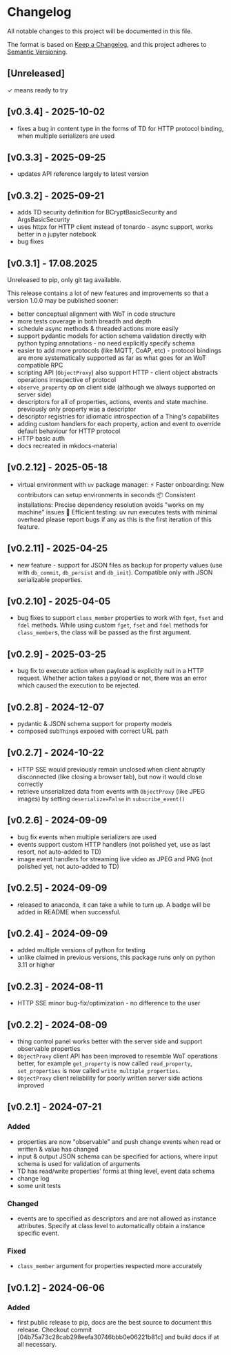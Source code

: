 # Changelog

All notable changes to this project will be documented in this file.

The format is based on [Keep a Changelog](https://keepachangelog.com/en/1.0.0/), and this project adheres to [Semantic Versioning](https://semver.org/spec/v2.0.0.html).

## [Unreleased]

✓ means ready to try

## [v0.3.4] - 2025-10-02

- fixes a bug in content type in the forms of TD for HTTP protocol binding, when multiple serializers are used

## [v0.3.3] - 2025-09-25

- updates API reference largely to latest version

## [v0.3.2] - 2025-09-21

- adds TD security definition for BCryptBasicSecurity and ArgsBasicSecurity
- uses httpx for HTTP client instead of tonardo - async support, works better in a jupyter notebook
- bug fixes

## [v0.3.1] - 17.08.2025

Unreleased to pip, only git tag available.

This release contains a lot of new features and improvements so that a version 1.0.0 may be published sooner:

- better conceptual alignment with WoT in code structure
- more tests coverage in both breadth and depth
- schedule async methods & threaded actions more easily
- support pydantic models for action schema validation directly with python typing annotations - no need explicitly specify schema
- easier to add more protocols (like MQTT, CoAP, etc) - protocol bindings are more systematically supported as far as what goes for an WoT compatible RPC
- scripting API (`ObjectProxy`) also support HTTP - client object abstracts operations irrespective of protocol
- `observe_property` op on client side (although we always supported on server side)
- descriptors for all of properties, actions, events and state machine. previously only property was a descriptor
- descriptor registries for idiomatic introspection of a Thing's capabilites
- adding custom handlers for each property, action and event to override default behaviour for HTTP protocol
- HTTP basic auth
- docs recreated in mkdocs-material

## [v0.2.12] - 2025-05-18

- virtual environment with `uv` package manager:
  ⚡ Faster onboarding: New contributors can setup environments in seconds
  📦 Consistent installations: Precise dependency resolution avoids "works on my machine" issues
  🧪 Efficient testing: uv run executes tests with minimal overhead
  please report bugs if any as this is the first iteration of this feature.

## [v0.2.11] - 2025-04-25

- new feature - support for JSON files as backup for property values (use with `db_commit`, `db_persist` and `db_init`). Compatible only with JSON serializable properties.

## [v0.2.10] - 2025-04-05

- bug fixes to support `class_member` properties to work with `fget`, `fset` and `fdel` methods. While using custom `fget`, `fset` and `fdel` methods for `class_member`s,
  the class will be passed as the first argument.

## [v0.2.9] - 2025-03-25

- bug fix to execute action when payload is explicitly null in a HTTP request. Whether action takes a payload or not, there was an error which caused the execution to be rejected.

## [v0.2.8] - 2024-12-07

- pydantic & JSON schema support for property models
- composed sub`Thing`s exposed with correct URL path

## [v0.2.7] - 2024-10-22

- HTTP SSE would previously remain unclosed when client abruptly disconnected (like closing a browser tab), but now it would close correctly
- retrieve unserialized data from events with `ObjectProxy` (like JPEG images) by setting `deserialize=False` in `subscribe_event()`

## [v0.2.6] - 2024-09-09

- bug fix events when multiple serializers are used
- events support custom HTTP handlers (not polished yet, use as last resort, not auto-added to TD)
- image event handlers for streaming live video as JPEG and PNG (not polished yet, not auto-added to TD)

## [v0.2.5] - 2024-09-09

- released to anaconda, it can take a while to turn up. A badge will be added in README when successful.

## [v0.2.4] - 2024-09-09

- added multiple versions of python for testing
- unlike claimed in previous versions, this package runs only on python 3.11 or higher

## [v0.2.3] - 2024-08-11

- HTTP SSE minor bug-fix/optimization - no difference to the user

## [v0.2.2] - 2024-08-09

- thing control panel works better with the server side and support observable properties
- `ObjectProxy` client API has been improved to resemble WoT operations better, for example `get_property` is now
  called `read_property`, `set_properties` is now called `write_multiple_properties`.
- `ObjectProxy` client reliability for poorly written server side actions improved

## [v0.2.1] - 2024-07-21

### Added

- properties are now "observable" and push change events when read or written & value has changed
- input & output JSON schema can be specified for actions, where input schema is used for validation of arguments
- TD has read/write properties' forms at thing level, event data schema
- change log
- some unit tests

### Changed

- events are to specified as descriptors and are not allowed as instance attributes. Specify at class level to
  automatically obtain a instance specific event.

### Fixed

- `class_member` argument for properties respected more accurately

## [v0.1.2] - 2024-06-06

### Added

- first public release to pip, docs are the best source to document this release. Checkout commit
  [04b75a73c28cab298eefa30746bbb0e06221b81c] and build docs if at all necessary.
